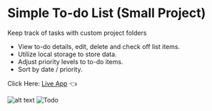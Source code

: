 # Simple To-do List (Small Project)

Keep track of tasks with custom project folders

- View to-do details, edit, delete and check off list items.
- Utilize local storage to store data.
- Adjust priority levels to to-do items.
- Sort by date / priority.

Click Here: [Live App](https://swhag.github.io/Todo-List-App/) :point_left:

![alt text](https://github.com/Swhag/Todo-List-App/blob/main/src/images/Todo-app-preview.PNG 'App Preview')
![Todo](https://user-images.githubusercontent.com/109196962/217162446-1ce46e56-55b5-43fe-b531-1d5bb2acc071.png)
